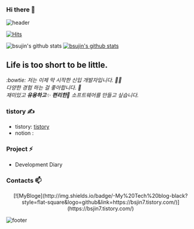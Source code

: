 ### Hi there 👋

<!--
**bsujin/bsujin** is a ✨ _special_ ✨ repository because its `README.md` (this file) appears on your GitHub profile.

Here are some ideas to get you started:

- 🔭 I’m currently working on ...
- 🌱 I’m currently learning ...
- 👯 I’m looking to collaborate on ...
- 🤔 I’m looking for help with ...
- 💬 Ask me about ...
- 📫 How to reach me: ...
- 😄 Pronouns: ...
- ⚡ Fun fact: ...
-->

![header](https://capsule-render.vercel.app/api?type=wave&color=gradient&height=300&section=header&text=Sujin's%20Github&fontSize=40)

[![Hits](https://hits.seeyoufarm.com/api/count/incr/badge.svg?url=https%3A%2F%2Fgithub.com%2Fbsujin&count_bg=%23C4243A&title_bg=%23555555&icon=&icon_color=%23E7E7E7&title=hits&edge_flat=false)](https://hits.seeyoufarm.com)


![bsujin's github stats](https://github-readme-stats.vercel.app/api?username=bsujin&show_icons=true)
[![bsujin's github stats](https://github-readme-stats.vercel.app/api/top-langs/?username=bsujin&show_icons=true&hide_border=true&title_color=004386&icon_color=004386&layout=compact)](https://github.com/bsujin)

##  Life is too short to be little.
<p>
  <em>:bowtie:
    저는 이제 막 시작한 신입 개발자입니다. 👨‍💻 <br>
    다양한 경험 하는 걸 좋아합니다. 🎁 <br>
    재미있고 <b>유용하고</b>✨ <b>편리한</b>🎉 소프트웨어를 만들고 싶습니다. 
  </em>  
</p>

### tistory ✍
* tistory: [tistory](https://bsjin7.tistory.com/)
* notion : 

### Project ⚡
* Development Diary 

### Contacts 📫

  <div align=center>
  [![MyBloge](http://img.shields.io/badge/-My%20Tech%20blog-black?style=flat-square&logo=github&link=https://bsjin7.tistory.com/)](https://bsjin7.tistory.com/) 
  </div>
  
![footer](https://capsule-render.vercel.app/api?type=wave&color=gradient&height=150&section=footer)
